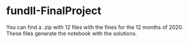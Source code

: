 # fundII-FinalProject

You can find a .zip with 12 files with the fines for the 12 months of 2020. These files generate the notebook with the solutions.

